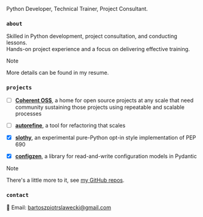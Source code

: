 Python Developer, Technical Trainer, Project Consultant.

### `about`
Skilled in Python development, project consultation, and conducting lessons.<br>
Hands-on project experience and a focus on delivering effective training.

> [!Note]
> More details can be found in my resume.

### `projects`
- [ ] [**Coherent OSS**](https://github.com/bswck/autorefine), a home for open source projects at any scale that need community sustaining those projects using repeatable and scalable processes
- [ ] [**autorefine**](https://github.com/bswck/autorefine), a tool for refactoring that scales

- [x] [**slothy**](https://github.com/bswck/slothy), an experimental pure-Python opt-in style implementation of PEP 690
- [x] [**configzen**](https://github.com/bswck/autorefine), a library for read-and-write configuration models in Pydantic

> [!Note]
> There's a little more to it, see [my GitHub repos](https://github.com/bswck?tab=repositories).

### `contact`
📧 Email: bartoszpiotrslawecki@gmail.com
